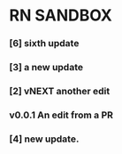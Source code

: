 # RN SANDBOX
### [6] sixth update
### [3] a new update
### [2] vNEXT another edit
### v0.0.1 An edit from a PR
### [4] new update. 
